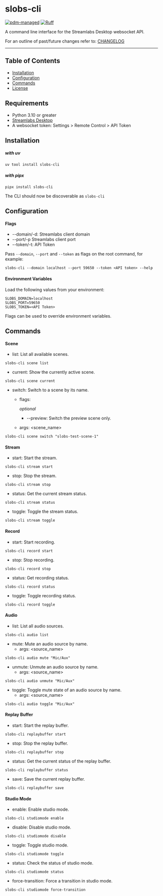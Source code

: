 # slobs-cli

[![pdm-managed](https://img.shields.io/endpoint?url=https%3A%2F%2Fcdn.jsdelivr.net%2Fgh%2Fpdm-project%2F.github%2Fbadge.json)](https://pdm-project.org)
[![Ruff](https://img.shields.io/endpoint?url=https://raw.githubusercontent.com/astral-sh/ruff/main/assets/badge/v2.json)](https://github.com/astral-sh/ruff)


A command line interface for the Streamlabs Desktop websocket API.

For an outline of past/future changes refer to: [CHANGELOG](CHANGELOG.md)

-----

## Table of Contents

- [Installation](#installation)
- [Configuration](#configuration)
- [Commands](#root-typer)
- [License](#license)

## Requirements

-   Python 3.10 or greater
-   [Streamlabs Desktop][sl-desktop]
-   A websocket token: Settings > Remote Control > API Token

## Installation

##### *with uv*

```console
uv tool install slobs-cli
```

##### *with pipx*

```console
pipx install slobs-cli
```

The CLI should now be discoverable as `slobs-cli`

## Configuration

#### Flags

-   --domain/-d: Streamlabs client domain
-   --port/-p Streamlabs client port
-   --token/-t: API Token

Pass `--domain`, `--port` and `--token` as flags on the root command, for example:

```console
slobs-cli --domain localhost --port 59650 --token <API token> --help
```

#### Environment Variables

Load the following values from your environment:

```env
SLOBS_DOMAIN=localhost
SLOBS_PORT=59650
SLOBS_TOKEN=<API Token>
```

Flags can be used to override environment variables.

[sl-desktop]: https://streamlabs.com/streamlabs-live-streaming-software?srsltid=AfmBOopnswGBgEyvVSi2DIc_vsGovKn2HQZyLw1Cg6LEo51OJhONXnAX

## Commands

#### Scene

-   list: List all available scenes.

```console
slobs-cli scene list
```

-   current: Show the currently active scene.

```console
slobs-cli scene current
```

-   switch: Switch to a scene by its name.
    -   flags:

        *optional*
        -   --preview: Switch the preview scene only.
    -   args: <scene_name>

```console
slobs-cli scene switch "slobs-test-scene-1"
```

#### Stream

-   start: Start the stream.

```console
slobs-cli stream start
```

-   stop: Stop the stream.

```console
slobs-cli stream stop
```

-   status: Get the current stream status.

```console
slobs-cli stream status
```

-   toggle: Toggle the stream status.

```console
slobs-cli stream toggle
```

#### Record

-   start: Start recording.

```console
slobs-cli record start
```

-   stop: Stop recording.

```console
slobs-cli record stop
```

-   status: Get recording status.

```console
slobs-cli record status
```

-   toggle: Toggle recording status.

```console
slobs-cli record toggle
```

#### Audio

-   list: List all audio sources.

```console
slobs-cli audio list
```

-   mute: Mute an audio source by name.
    -   args: <source_name>

```console
slobs-cli audio mute "Mic/Aux"
```

-   unmute: Unmute an audio source by name.
    -   args: <source_name>

```console
slobs-cli audio unmute "Mic/Aux"
```

-   toggle: Toggle mute state of an audio source by name.
    -   args: <source_name>

```console
slobs-cli audio toggle "Mic/Aux"
```

#### Replay Buffer

-   start: Start the replay buffer.

```console
slobs-cli replaybuffer start
```

-   stop: Stop the replay buffer.

```console
slobs-cli replaybuffer stop
```

-   status: Get the current status of the replay buffer.

```console
slobs-cli replaybuffer status
```

-   save: Save the current replay buffer.

```console
slobs-cli replaybuffer save
```

#### Studio Mode

-   enable: Enable studio mode.

```console
slobs-cli studiomode enable
```

-   disable: Disable studio mode.

```console
slobs-cli studiomode disable
```

-   toggle: Toggle studio mode.

```console
slobs-cli studiomode toggle
```

-   status: Check the status of studio mode.

```console
slobs-cli studiomode status
```

-   force-transition: Force a transition in studio mode.

```console
slobs-cli studiomode force-transition
```

